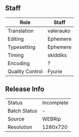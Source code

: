 ## Staff

| Role            | Staff     |
|-----------------|-----------|
| Translation     | valerauko |
| Editing         | Ephemere  |
| Typesetting     | Ephemere  |
| Timing          | skiddiks  |
| Encoding        | ?         |
| Quality Control | Fyurie    |

## Release Info

|              |            |
|--------------|------------|
| Status       | Incomplete |
| Batch Status | -          |
| Source       | WEBRip     |
| Resolution   | 1280x720   |
